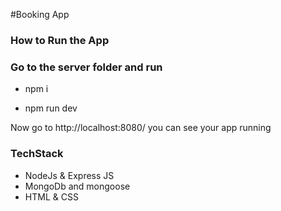 #Booking App

### How to Run the App

### Go to the server folder and run 

* npm i

* npm run dev


Now go to http://localhost:8080/  you can see your app running

### TechStack

* NodeJs & Express JS
* MongoDb and mongoose
* HTML & CSS
